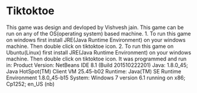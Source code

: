 # Tiktoktoe
This game was design and devloped by Vishvesh jain. This game can be run on any of the OS(operating system) based machine. 1. To run this game on windows first install JRE(Java Runtime Environment)    on your windows machine. Then double click on tiktoktoe icon. 2. To run this game on Ubuntu(Linux) first install JRE(Java Runtime Environment)    on your windows machine. Then double click on tiktoktoe icon. It was programmed and run in:  Product Version: NetBeans IDE 8.1 (Build 201510222201) Java: 1.8.0_45; Java HotSpot(TM) Client VM 25.45-b02 Runtime: Java(TM) SE Runtime Environment 1.8.0_45-b15 System: Windows 7 version 6.1 running on x86; Cp1252; en_US (nb)

